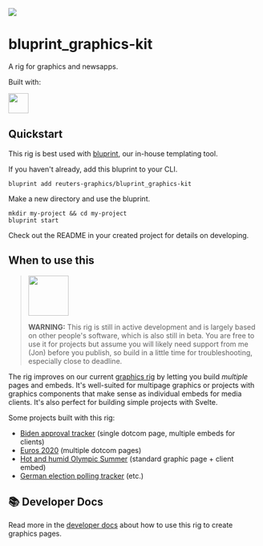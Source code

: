 ![](https://graphics.thomsonreuters.com/style-assets/images/logos/reuters-graphics-logo/svg/graphics-logo-color-dark.svg)

# bluprint_graphics-kit

A rig for graphics and newsapps.

Built with:

<a href="https://kit.svelte.dev/" target="_blank">
<img src="https://kit.svelte.dev/images/svelte-kit-horizontal.svg" height="40" />
</a>

## Quickstart

This rig is best used with [bluprint](https://github.com/reuters-graphics/bluprint), our in-house templating tool.

If you haven't already, add this bluprint to your CLI.

```
bluprint add reuters-graphics/bluprint_graphics-kit
```

Make a new directory and use the bluprint.

```
mkdir my-project && cd my-project
bluprint start
```

Check out the README in your created project for details on developing.

## When to use this

> <img src="https://www.searchpng.com/wp-content/uploads/2019/02/Traffic-Cone-Clipart-PNG-Image.png" width="80"/>
>
> **WARNING:** This rig is still in active development and is largely based on other people's software, which is also still in beta. You are free to use it for projects but assume you will likely need support from me (Jon) before you publish, so build in a little time for troubleshooting, especially close to deadline.

The rig improves on our current [graphics rig](https://github.com/reuters-graphics/bluprint_graphics-rig/) by letting you build _multiple_ pages and embeds. It's well-suited for multipage graphics or projects with graphics components that make sense as individual embeds for media clients. It's also perfect for building simple projects with Svelte.

Some projects built with this rig:

- [Biden approval tracker](https://graphics.reuters.com/USA-BIDEN/POLL/nmopagnqapa/) (single dotcom page, multiple embeds for clients)
- [Euros 2020](https://graphics.reuters.com/SOCCER-EURO/yzdvxmjjnpx/) (multiple dotcom pages)
- [Hot and humid Olympic Summer](https://graphics.reuters.com/OLYMPICS-2020/SUMMER-HEAT/bdwvkogrzvm/index.html) (standard graphic page + client embed)
- [German election polling tracker](https://graphics.reuters.com/GERMANY-ELECTION/POLLS/jnpweekxypw/) (etc.)

## 📚 Developer Docs

Read more in the [developer docs](docs/developers/README.md) about how to use this rig to create graphics pages.
